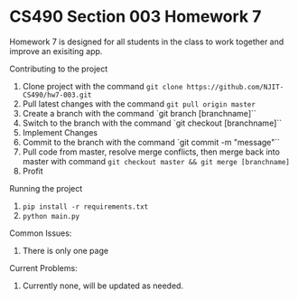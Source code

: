 # CS490 Section 003 Homework 7

Homework 7 is designed for all students in the class to work together
and improve an exisiting app.

Contributing to the project
1. Clone project with the command `git clone https://github.com/NJIT-CS490/hw7-003.git`
2. Pull latest changes with the command `git pull origin master`
3. Create a branch with the command `git branch [branchname]``
4. Switch to the branch with the command `git checkout [branchname]``
5. Implement Changes
6. Commit to the branch with the command `git commit -m "message"``
7. Pull code from master, resolve merge conflicts, then merge back into master
   with command `git checkout master && git merge [branchname]`
8. Profit


Running the project
1. `pip install -r requirements.txt`
2. `python main.py`

Common Issues:
1. There is only one page

Current Problems:
1. Currently none, will be updated as needed.